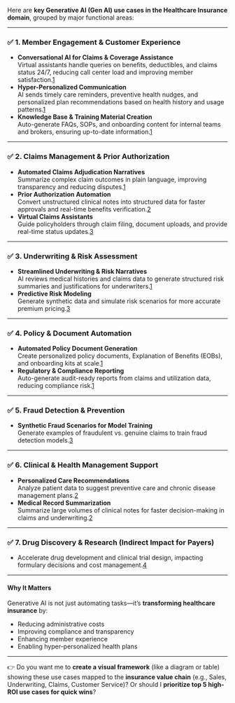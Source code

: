Here are **key Generative AI (Gen AI) use cases in the Healthcare Insurance domain**, grouped by major functional areas:

---

### ✅ **1. Member Engagement & Customer Experience**
- **Conversational AI for Claims & Coverage Assistance**  
  Virtual assistants handle queries on benefits, deductibles, and claims status 24/7, reducing call center load and improving member satisfaction.[1](https://www.avizva.com/blog/generative-ai-in-healthcare/)
- **Hyper-Personalized Communication**  
  AI sends timely care reminders, preventive health nudges, and personalized plan recommendations based on health history and usage patterns.[1](https://www.avizva.com/blog/generative-ai-in-healthcare/)
- **Knowledge Base & Training Material Creation**  
  Auto-generate FAQs, SOPs, and onboarding content for internal teams and brokers, ensuring up-to-date information.[1](https://www.avizva.com/blog/generative-ai-in-healthcare/)

---

### ✅ **2. Claims Management & Prior Authorization**
- **Automated Claims Adjudication Narratives**  
  Summarize complex claim outcomes in plain language, improving transparency and reducing disputes.[1](https://www.avizva.com/blog/generative-ai-in-healthcare/)
- **Prior Authorization Automation**  
  Convert unstructured clinical notes into structured data for faster approvals and real-time benefits verification.[2](https://www.johnsnowlabs.com/generative-ai-healthcare/)
- **Virtual Claims Assistants**  
  Guide policyholders through claim filing, document uploads, and provide real-time status updates.[3](https://research.aimultiple.com/generative-ai-in-insurance/)

---

### ✅ **3. Underwriting & Risk Assessment**
- **Streamlined Underwriting & Risk Narratives**  
  AI reviews medical histories and claims data to generate structured risk summaries and justifications for underwriters.[1](https://www.avizva.com/blog/generative-ai-in-healthcare/)
- **Predictive Risk Modeling**  
  Generate synthetic data and simulate risk scenarios for more accurate premium pricing.[3](https://research.aimultiple.com/generative-ai-in-insurance/)

---

### ✅ **4. Policy & Document Automation**
- **Automated Policy Document Generation**  
  Create personalized policy documents, Explanation of Benefits (EOBs), and onboarding kits at scale.[1](https://www.avizva.com/blog/generative-ai-in-healthcare/)
- **Regulatory & Compliance Reporting**  
  Auto-generate audit-ready reports from claims and utilization data, reducing compliance risk.[1](https://www.avizva.com/blog/generative-ai-in-healthcare/)

---

### ✅ **5. Fraud Detection & Prevention**
- **Synthetic Fraud Scenarios for Model Training**  
  Generate examples of fraudulent vs. genuine claims to train fraud detection models.[3](https://research.aimultiple.com/generative-ai-in-insurance/)

---

### ✅ **6. Clinical & Health Management Support**
- **Personalized Care Recommendations**  
  Analyze patient data to suggest preventive care and chronic disease management plans.[2](https://www.johnsnowlabs.com/generative-ai-healthcare/)
- **Medical Record Summarization**  
  Summarize large volumes of clinical notes for faster decision-making in claims and underwriting.[2](https://www.johnsnowlabs.com/generative-ai-healthcare/)

---

### ✅ **7. Drug Discovery & Research (Indirect Impact for Payers)**
- Accelerate drug development and clinical trial design, impacting formulary decisions and cost management.[4](https://www.milliman.com/en/insight/uses-of-generative-ai-in-healthcare-health-insurers)

---

#### **Why It Matters**
Generative AI is not just automating tasks—it’s **transforming healthcare insurance** by:
- Reducing administrative costs
- Improving compliance and transparency
- Enhancing member experience
- Enabling hyper-personalized health plans

---

👉 Do you want me to **create a visual framework** (like a diagram or table) showing these use cases mapped to the **insurance value chain** (e.g., Sales, Underwriting, Claims, Customer Service)? Or should I **prioritize top 5 high-ROI use cases for quick wins**?
